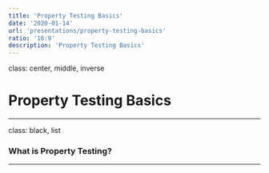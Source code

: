 ```yaml
---
title: 'Property Testing Basics'
date: '2020-01-14'
url: 'presentations/property-testing-basics'
ratio: '16:9'
description: 'Property Testing Basics'
---
```

class: center, middle, inverse

# Property Testing Basics

---
class: black, list

### What is Property Testing?



---

